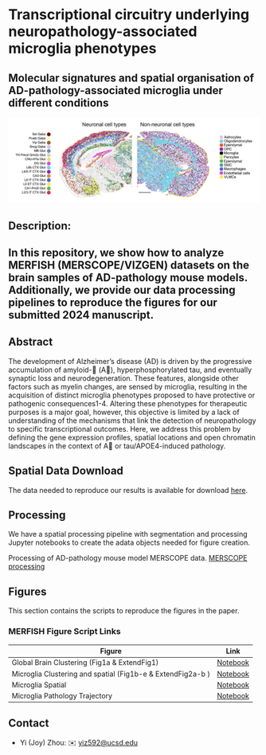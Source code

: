 # Transcriptional circuitry underlying neuropathology-associated microglia phenotypes 
## Molecular signatures and spatial organisation of AD-pathology-associated microglia under different conditions
![Spatial Logo](images/logo_1-01.png)
## Description:
## In this repository, we show how to analyze MERFISH (MERSCOPE/VIZGEN) datasets on  the brain samples of AD-pathology mouse models. Additionally, we provide our data processing pipelines to reproduce the figures for our submitted 2024 manuscript.

## Abstract
The development of Alzheimer’s disease (AD) is driven by the progressive accumulation of amyloid- (A), hyperphosphorylated tau, and eventually synaptic loss and neurodegeneration. These features, alongside other factors such as myelin changes, are sensed by microglia, resulting in the acquisition of distinct microglia phenotypes proposed to have protective or pathogenic consequences1-4. Altering these phenotypes for therapeutic purposes is a major goal, however, this objective is limited by a lack of understanding of the mechanisms that link the detection of neuropathology to specific transcriptional outcomes. Here, we address this problem by defining the gene expression profiles, spatial locations and open chromatin landscapes in the context of A or tau/APOE4-induced pathology.  

## Spatial Data Download

The data needed to reproduce our results is available for download [here](http://zenodo).

## Processing
We have a spatial processing pipeline with segmentation and processing Jupyter notebooks to create the adata objects needed for figure creation.

Processing of AD-pathology mouse model MERSCOPE data.
   [MERSCOPE processing](/processing_pipeline)

## Figures

This section contains the scripts to reproduce the figures in the paper.

### MERFISH Figure Script Links

| Figure | Link                                                  |
|--------|-------------------------------------------------------|
| Global Brain Clustering (Fig1a & ExtendFig1)     | [Notebook](/figure_scripts/Fig1a_ExtFig1.ipynb) |
| Microglia Clustering and spatial (Fig1b-e & ExtendFig2a-b )   | [Notebook](/figure_scripts/Fig1b-e_ExtFig2a-b.ipynb) |
| Microglia Spatial    | [Notebook](/figure_scripts/a.ipynb) |
| Microglia Pathology Trajectory    | [Notebook](/figure_scripts/a.ipynb) |

## Contact

- Yi (Joy) Zhou: :envelope: yiz592@ucsd.edu
